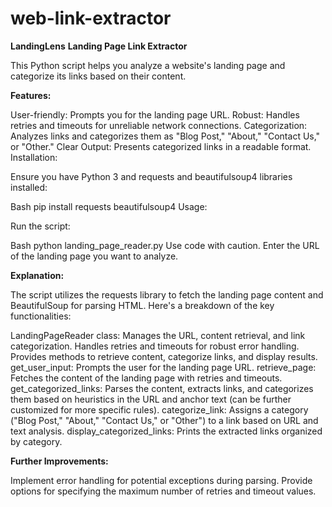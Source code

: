 # web-link-extractor
**LandingLens**
**Landing Page Link Extractor**

This Python script helps you analyze a website's landing page and categorize its links based on their content.

**Features:**

User-friendly: Prompts you for the landing page URL.
Robust: Handles retries and timeouts for unreliable network connections.
Categorization: Analyzes links and categorizes them as "Blog Post," "About," "Contact Us," or "Other."
Clear Output: Presents categorized links in a readable format.
Installation:

Ensure you have Python 3 and requests and beautifulsoup4 libraries installed:

Bash
pip install requests beautifulsoup4
Usage:

Run the script:

Bash
python landing_page_reader.py
Use code with caution.
Enter the URL of the landing page you want to analyze.

**Explanation:**

The script utilizes the requests library to fetch the landing page content and BeautifulSoup for parsing HTML. Here's a breakdown of the key functionalities:

LandingPageReader class:
Manages the URL, content retrieval, and link categorization.
Handles retries and timeouts for robust error handling.
Provides methods to retrieve content, categorize links, and display results.
get_user_input: Prompts the user for the landing page URL.
retrieve_page: Fetches the content of the landing page with retries and timeouts.
get_categorized_links: Parses the content, extracts links, and categorizes them based on heuristics in the URL and anchor text (can be further customized for more specific rules).
categorize_link: Assigns a category ("Blog Post," "About," "Contact Us," or "Other") to a link based on URL and text analysis.
display_categorized_links: Prints the extracted links organized by category.

**Further Improvements:**

Implement error handling for potential exceptions during parsing.
Provide options for specifying the maximum number of retries and timeout values.
